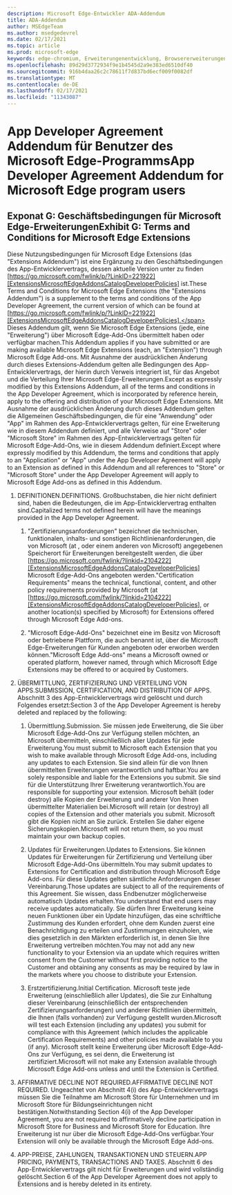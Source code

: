 ```yaml
---
description: Microsoft Edge-Entwickler ADA-Addendum
title: ADA-Addendum
author: MSEdgeTeam
ms.author: msedgedevrel
ms.date: 02/17/2021
ms.topic: article
ms.prod: microsoft-edge
keywords: edge-chromium, Erweiterungenentwicklung, Browsererweiterungen, Addons, Partner Center, Entwickler
ms.openlocfilehash: 89d29d3772934f9e1b4545d2a9e383ed6510df40
ms.sourcegitcommit: 916b4daa26c2c78611f7d837bd6ecf009f0082df
ms.translationtype: MT
ms.contentlocale: de-DE
ms.lasthandoff: 02/17/2021
ms.locfileid: "11343087"
---
```

# <span data-ttu-id="e4f67-104">App Developer Agreement Addendum für Benutzer des Microsoft Edge-Programms</span><span class="sxs-lookup"><span data-stu-id="e4f67-104">App Developer Agreement Addendum for Microsoft Edge program users</span></span>  

## <span data-ttu-id="e4f67-105">Exponat G: Geschäftsbedingungen für Microsoft Edge-Erweiterungen</span><span class="sxs-lookup"><span data-stu-id="e4f67-105">Exhibit G: Terms and Conditions for Microsoft Edge Extensions</span></span>  

<span data-ttu-id="e4f67-106">Diese Nutzungsbedingungen für Microsoft Edge Extensions \(das "Extensions Addendum"\) ist eine Ergänzung zu den Geschäftsbedingungen des App-Entwicklervertrags, dessen aktuelle Version unter zu finden [https://go.microsoft.com/fwlink/p/?LinkID=221922][ExtensionsMicrosoftEdgeAddonsCatalogDeveloperPolicies] ist.</span><span class="sxs-lookup"><span data-stu-id="e4f67-106">These Terms and Conditions for Microsoft Edge Extensions \(the "Extensions Addendum"\) is a supplement to the terms and conditions of the App Developer Agreement, the current version of which can be found at [https://go.microsoft.com/fwlink/p/?LinkID=221922][ExtensionsMicrosoftEdgeAddonsCatalogDeveloperPolicies].</span></span>  <span data-ttu-id="e4f67-107">Dieses Addendum gilt, wenn Sie Microsoft Edge Extensions \(jede, eine "Erweiterung"\) über Microsoft Edge-Add-Ons übermittelt haben oder verfügbar machen.</span><span class="sxs-lookup"><span data-stu-id="e4f67-107">This Addendum applies if you have submitted or are making available Microsoft Edge Extensions \(each, an "Extension"\) through Microsoft Edge Add-ons.</span></span>  <span data-ttu-id="e4f67-108">Mit Ausnahme der ausdrücklichen Änderung durch dieses Extensions-Addendum gelten alle Bedingungen des App-Entwicklervertrags, der hierin durch Verweis integriert ist, für das Angebot und die Verteilung Ihrer Microsoft Edge-Erweiterungen.</span><span class="sxs-lookup"><span data-stu-id="e4f67-108">Except as expressly modified by this Extensions Addendum, all of the terms and conditions in the App Developer Agreement, which is incorporated by reference herein, apply to the offering and distribution of your Microsoft Edge Extensions.</span></span>  <span data-ttu-id="e4f67-109">Mit Ausnahme der ausdrücklichen Änderung durch dieses Addendum gelten die Allgemeinen Geschäftsbedingungen, die für eine "Anwendung" oder "App" im Rahmen des App-Entwicklervertrags gelten, für eine Erweiterung wie in diesem Addendum definiert, und alle Verweise auf "Store" oder "Microsoft Store" im Rahmen des App-Entwicklervertrags gelten für Microsoft Edge-Add-Ons, wie in diesem Addendum definiert.</span><span class="sxs-lookup"><span data-stu-id="e4f67-109">Except where expressly modified by this Addendum, the terms and conditions that apply to an "Application" or "App" under the App Developer Agreement will apply to an Extension as defined in this Addendum and all references to "Store" or "Microsoft Store" under the App Developer Agreement will apply to Microsoft Edge Add-ons as defined in this Addendum.</span></span>  

1.  <span data-ttu-id="e4f67-110">DEFINITIONEN.</span><span class="sxs-lookup"><span data-stu-id="e4f67-110">DEFINITIONS.</span></span>  <span data-ttu-id="e4f67-111">Großbuchstaben, die hier nicht definiert sind, haben die Bedeutungen, die im App-Entwicklervertrag enthalten sind.</span><span class="sxs-lookup"><span data-stu-id="e4f67-111">Capitalized terms not defined herein will have the meanings provided in the App Developer Agreement.</span></span>  

    1.  <span data-ttu-id="e4f67-112">"Zertifizierungsanforderungen" bezeichnet die technischen, funktionalen, inhalts- und sonstigen Richtlinienanforderungen, die von Microsoft \(at , oder einem anderen von Microsoft\) angegebenen Speicherort für Erweiterungen bereitgestellt werden, die über [https://go.microsoft.com/fwlink/?linkid=2104222][ExtensionsMicrosoftEdgeAddonsCatalogDeveloperPolicies] Microsoft Edge-Add-Ons angeboten werden.</span><span class="sxs-lookup"><span data-stu-id="e4f67-112">"Certification Requirements" means the technical, functional, content, and other policy requirements provided by Microsoft \(at [https://go.microsoft.com/fwlink/?linkid=2104222][ExtensionsMicrosoftEdgeAddonsCatalogDeveloperPolicies], or another location\(s\) specified by Microsoft\) for Extensions offered through Microsoft Edge Add-ons.</span></span>  

    1.  <span data-ttu-id="e4f67-113">"Microsoft Edge-Add-Ons" bezeichnet eine im Besitz von Microsoft oder betriebene Plattform, die auch benannt ist, über die Microsoft Edge-Erweiterungen für Kunden angeboten oder erworben werden können.</span><span class="sxs-lookup"><span data-stu-id="e4f67-113">"Microsoft Edge Add-ons" means a Microsoft owned or operated platform, however named, through which Microsoft Edge Extensions may be offered to or acquired by Customers.</span></span>

1.  <span data-ttu-id="e4f67-114">ÜBERMITTLUNG, ZERTIFIZIERUNG UND VERTEILUNG VON APPS.</span><span class="sxs-lookup"><span data-stu-id="e4f67-114">SUBMISSION, CERTIFICATION, AND DISTRIBUTION OF APPS.</span></span>  <span data-ttu-id="e4f67-115">Abschnitt 3 des App-Entwicklervertrags wird gelöscht und durch Folgendes ersetzt:</span><span class="sxs-lookup"><span data-stu-id="e4f67-115">Section 3 of the App Developer Agreement is hereby deleted and replaced by the following:</span></span>  

    1.  <span data-ttu-id="e4f67-116">Übermittlung.</span><span class="sxs-lookup"><span data-stu-id="e4f67-116">Submission.</span></span>  <span data-ttu-id="e4f67-117">Sie müssen jede Erweiterung, die Sie über Microsoft Edge-Add-Ons zur Verfügung stellen möchten, an Microsoft übermitteln, einschließlich aller Updates für jede Erweiterung.</span><span class="sxs-lookup"><span data-stu-id="e4f67-117">You must submit to Microsoft each Extension that you wish to make available through Microsoft Edge Add-ons, including any updates to each Extension.</span></span>  <span data-ttu-id="e4f67-118">Sie sind allein für die von Ihnen übermittelten Erweiterungen verantwortlich und haftbar.</span><span class="sxs-lookup"><span data-stu-id="e4f67-118">You are solely responsible and liable for the Extensions you submit.</span></span>  <span data-ttu-id="e4f67-119">Sie sind für die Unterstützung Ihrer Erweiterung verantwortlich.</span><span class="sxs-lookup"><span data-stu-id="e4f67-119">You are responsible for supporting your extension.</span></span>  <span data-ttu-id="e4f67-120">Microsoft behält \(oder destroy\) alle Kopien der Erweiterung und anderer Von Ihnen übermittelter Materialien bei.</span><span class="sxs-lookup"><span data-stu-id="e4f67-120">Microsoft will retain \(or destroy\) all copies of the Extension and other materials you submit.</span></span>  <span data-ttu-id="e4f67-121">Microsoft gibt die Kopien nicht an Sie zurück. Erstellen Sie daher eigene Sicherungskopien.</span><span class="sxs-lookup"><span data-stu-id="e4f67-121">Microsoft will not return them, so you must maintain your own backup copies.</span></span>  

    1.  <span data-ttu-id="e4f67-122">Updates für Erweiterungen.</span><span class="sxs-lookup"><span data-stu-id="e4f67-122">Updates to Extensions.</span></span>  <span data-ttu-id="e4f67-123">Sie können Updates für Erweiterungen für Zertifizierung und Verteilung über Microsoft Edge-Add-Ons übermitteln.</span><span class="sxs-lookup"><span data-stu-id="e4f67-123">You may submit updates to Extensions for Certification and distribution through Microsoft Edge Add-ons.</span></span>  <span data-ttu-id="e4f67-124">Für diese Updates gelten sämtliche Anforderungen dieser Vereinbarung.</span><span class="sxs-lookup"><span data-stu-id="e4f67-124">Those updates are subject to all of the requirements of this Agreement.</span></span>  <span data-ttu-id="e4f67-125">Sie wissen, dass Endbenutzer möglicherweise automatisch Updates erhalten.</span><span class="sxs-lookup"><span data-stu-id="e4f67-125">You understand that end users may receive updates automatically.</span></span>  <span data-ttu-id="e4f67-126">Sie dürfen Ihrer Erweiterung keine neuen Funktionen über ein Update hinzufügen, das eine schriftliche Zustimmung des Kunden erfordert, ohne dem Kunden zuerst eine Benachrichtigung zu erteilen und Zustimmungen einzuholen, wie dies gesetzlich in den Märkten erforderlich ist, in denen Sie Ihre Erweiterung vertreiben möchten.</span><span class="sxs-lookup"><span data-stu-id="e4f67-126">You may not add any new functionality to your Extension via an update which requires written consent from the Customer without first providing notice to the Customer and obtaining any consents as may be required by law in the markets where you choose to distribute your Extension.</span></span>  

    1.  <span data-ttu-id="e4f67-127">Erstzertifizierung.</span><span class="sxs-lookup"><span data-stu-id="e4f67-127">Initial Certification.</span></span>  <span data-ttu-id="e4f67-128">Microsoft teste jede Erweiterung \(einschließlich aller Updates\), die Sie zur Einhaltung dieser Vereinbarung \(einschließlich der entsprechenden Zertifizierungsanforderungen\) und anderer Richtlinien übermitteln, die Ihnen \(falls vorhanden\) zur Verfügung gestellt wurden.</span><span class="sxs-lookup"><span data-stu-id="e4f67-128">Microsoft will test each Extension \(including any updates\) you submit for compliance with this Agreement \(which includes the applicable Certification Requirements\) and other policies made available to you \(if any\).</span></span>  <span data-ttu-id="e4f67-129">Microsoft stellt keine Erweiterung über Microsoft Edge-Add-Ons zur Verfügung, es sei denn, die Erweiterung ist zertifiziert.</span><span class="sxs-lookup"><span data-stu-id="e4f67-129">Microsoft will not make any Extension available through Microsoft Edge Add-ons unless and until the Extension is Certified.</span></span>  

1.  <span data-ttu-id="e4f67-130">AFFIRMATIVE DECLINE NOT REQUIRED.</span><span class="sxs-lookup"><span data-stu-id="e4f67-130">AFFIRMATIVE DECLINE NOT REQUIRED.</span></span>  <span data-ttu-id="e4f67-131">Ungeachtet von Abschnitt 4\(i\) des App-Entwicklervertrags müssen Sie die Teilnahme am Microsoft Store für Unternehmen und im Microsoft Store für Bildungseinrichtungen nicht bestätigen.</span><span class="sxs-lookup"><span data-stu-id="e4f67-131">Notwithstanding Section 4\(i\) of the App Developer Agreement, you are not required to affirmatively decline participation in Microsoft Store for Business and Microsoft Store for Education.</span></span>  <span data-ttu-id="e4f67-132">Ihre Erweiterung ist nur über die Microsoft Edge-Add-Ons verfügbar.</span><span class="sxs-lookup"><span data-stu-id="e4f67-132">Your Extension will only be available through the Microsoft Edge Add-ons.</span></span>  

1.  <span data-ttu-id="e4f67-133">APP-PREISE, ZAHLUNGEN, TRANSAKTIONEN UND STEUERN.</span><span class="sxs-lookup"><span data-stu-id="e4f67-133">APP PRICING, PAYMENTS, TRANSACTIONS AND TAXES.</span></span>  <span data-ttu-id="e4f67-134">Abschnitt 6 des App-Entwicklervertrags gilt nicht für Erweiterungen und wird vollständig gelöscht.</span><span class="sxs-lookup"><span data-stu-id="e4f67-134">Section 6 of the App Developer Agreement does not apply to Extensions and is hereby deleted in its entirety.</span></span>  

<!-- links -->  

[ExtensionsMicrosoftEdgeAddonsCatalogDeveloperPolicies]: ./developer-policies.md "Microsoft Edge-Add-Ons speichern Entwicklerrichtlinien | Microsoft Docs"  
